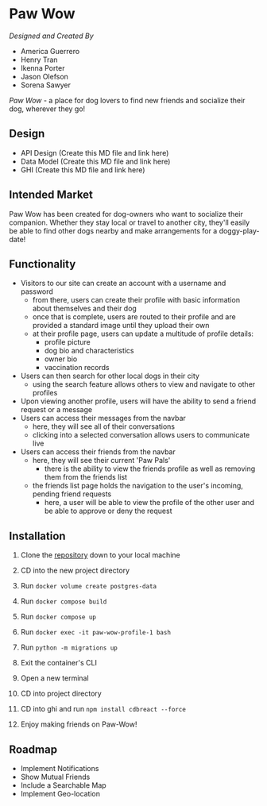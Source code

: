 # Paw Wow

*Designed and Created By*
- America Guerrero
- Henry Tran
- Ikenna Porter
- Jason Olefson
- Sorena Sawyer

*Paw Wow* - a place for dog lovers to find new friends and socialize their dog, wherever they go!

## Design

- API Design (Create this MD file and link here)
- Data Model (Create this MD file and link here)
- GHI (Create this MD file and link here)



## Intended Market

Paw Wow has been created for dog-owners who want to socialize their companion. Whether they stay local or travel to another city, they'll easily be able to find other dogs nearby and make arrangements for a doggy-play-date! 



## Functionality

- Visitors to our site can create an account with a username and password
    - from there, users can create their profile with basic information about themselves and their dog
    - once that is complete, users are routed to their profile and are provided a standard image until they upload their own
    - at their profile page, users can update a multitude of profile details:  
        - profile picture
        - dog bio and characteristics
        - owner bio
        - vaccination records
- Users can then search for other local dogs in their city
    - using the search feature allows others to view and navigate to other profiles
- Upon viewing another profile, users will have the ability to send a friend request or a message
- Users can access their messages from the navbar
    - here, they will see all of their conversations
    - clicking into a selected conversation allows users to communicate live
- Users can access their friends from the navbar
    - here, they will see their current 'Paw Pals'
        - there is the ability to view the friends profile as well as removing them from the friends list 
    - the friends list page holds the navigation to the user's incoming, pending friend requests 
        - here, a user will be able to view the profile of the other user and be able to approve or deny the request



## Installation

1. Clone the [repository](https://gitlab.com/amegue97/paw-wow/-/tree/main) down to your local machine

2. CD into the new project directory

3. Run ```docker volume create postgres-data```

4. Run ```docker compose build```

5. Run ```docker compose up```

6. Run ```docker exec -it paw-wow-profile-1 bash```

7. Run ```python -m migrations up```

8. Exit the container's CLI

9. Open a new terminal

10. CD into project directory

11. CD into ghi and run ```npm install cdbreact --force```

12. Enjoy making friends on Paw-Wow!


## Roadmap

- Implement Notifications
- Show Mutual Friends
- Include a Searchable Map
- Implement Geo-location